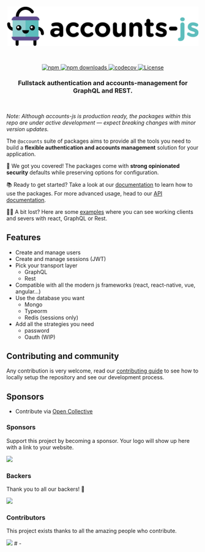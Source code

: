 <p align="center">
  <a href="https://www.accountsjs.com">
    <img alt="accounts-js logo" src="https://github.com/accounts-js/accounts/blob/master/website/static/img/logo.png?raw=true" width="500">
  </a>
</p>

<br>

<p align="center">
  <a href="https://www.npmjs.com/package/@accounts/server">
   <img alt="npm" src="https://img.shields.io/npm/v/@accounts/server">
  </a>
  <a href="https://www.npmjs.com/package/@accounts/server">
   <img alt="npm downloads" src="https://img.shields.io/npm/dm/@accounts/server">
  </a>
  <a href="https://codecov.io/gh/accounts-js/accounts">
   <img alt="codecov" src="https://img.shields.io/codecov/c/github/accounts-js/accounts">
  </a>
  <a href="https://github.com/accounts-js/accounts/blob/master/LICENSE">
   <img alt="License" src="https://img.shields.io/github/license/accounts-js/accounts">
  </a>
</p>

<h3 align="center">
  Fullstack authentication and accounts-management for GraphQL and REST.
</h3>

<br>

_Note: Although accounts-js is production ready, the packages within this repo are under active development — expect breaking changes with minor version updates._

The `@accounts` suite of packages aims to provide all the tools you need to build a **flexible authentication and accounts management** solution for your application.

🔐 We got you covered! The packages come with **strong opinionated security** defaults while preserving options for configuration.

📚 Ready to get started? Take a look at our [documentation](https://www.accountsjs.com/docs/introduction) to learn how to use the packages. For more advanced usage, head to our [API documentation](https://www.accountsjs.com/docs/api/server/index).

🙋‍♀️ A bit lost? Here are some [examples](https://github.com/accounts-js/accounts/tree/master/examples) where you can see working clients and severs with react, GraphQL or Rest.

## Features

- Create and manage users
- Create and manage sessions (JWT)
- Pick your transport layer
  - GraphQL
  - Rest
- Compatible with all the modern js frameworks (react, react-native, vue, angular...)
- Use the database you want
  - Mongo
  - Typeorm
  - Redis (sessions only)
- Add all the strategies you need
  - password
  - Oauth (WIP)

## Contributing and community

Any contribution is very welcome, read our [contributing guide](CONTRIBUTING.md) to see how to locally setup the repository and see our development process.

## Sponsors

- Contribute via [Open Collective](https://opencollective.com/accounts-js)

### Sponsors

Support this project by becoming a sponsor. Your logo will show up here with a link to your website.

<a href="https://github.com/accounts-js/accounts/graphs/contributors"><img src="https://opencollective.com/accounts-js/sponsors.svg?width=890" /></a>

### Backers

Thank you to all our backers! 🙏

<a href="https://opencollective.com/accounts-js#backers" target="_blank"><img src="https://opencollective.com/accounts-js/backers.svg?width=890" /></a>

### Contributors

This project exists thanks to all the amazing people who contribute.

<a href="https://github.com/accounts-js/accounts/graphs/contributors"><img src="https://opencollective.com/accounts-js/contributors.svg?width=890" /></a>
#   - 
 
 
